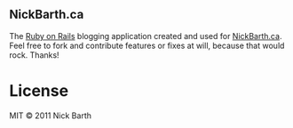 ## NickBarth.ca
The [Ruby on Rails](https://github.com/rails/rails) blogging application created and used for [NickBarth.ca](http://nickbarth.ca).
Feel free to fork and contribute features or fixes at will, because that would rock. Thanks!

# License
MIT &copy; 2011 Nick Barth
